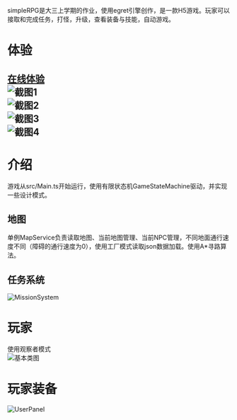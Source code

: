 simpleRPG是大三上学期的作业，使用egret引擎创作，是一款H5游戏。玩家可以接取和完成任务，打怪，升级，查看装备与技能，自动游戏。  
# 体验    
[在线体验](https://github.com/MidoriMeng/simpleRPG/blob/master/index.html)  
![截图1](https://github.com/MidoriMeng/simpleRPG/blob/master/images_for_presentation/0.png)  
![截图2](https://github.com/MidoriMeng/simpleRPG/blob/master/images_for_presentation/1.png)  
![截图3](https://github.com/MidoriMeng/simpleRPG/blob/master/images_for_presentation/2.png)  
![截图4](https://github.com/MidoriMeng/simpleRPG/blob/master/images_for_presentation/3.png)  
---  
# 介绍   
游戏从src/Main.ts开始运行，使用有限状态机GameStateMachine驱动，并实现一些设计模式。  
## 地图  
单例MapService负责读取地图、当前地图管理、当前NPC管理，不同地面通行速度不同（障碍的通行速度为0），使用工厂模式读取json数据加载。使用A*寻路算法。  
## 任务系统  
![MissionSystem](https://github.com/MidoriMeng/simpleRPG/blob/master/images_for_presentation/MissionSystem.png)   
# 玩家  
使用观察者模式  
![基本类图](https://github.com/MidoriMeng/simpleRPG/blob/master/images_for_presentation/Player.png)    
# 玩家装备  
![UserPanel](https://github.com/MidoriMeng/simpleRPG/blob/master/images_for_presentation/UserPanel.png)   
